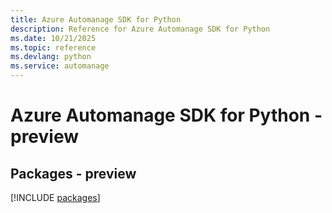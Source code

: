 ```yaml
---
title: Azure Automanage SDK for Python
description: Reference for Azure Automanage SDK for Python
ms.date: 10/21/2025
ms.topic: reference
ms.devlang: python
ms.service: automanage
---
```

# Azure Automanage SDK for Python - preview
## Packages - preview
[!INCLUDE [packages](automanage-index.md)]